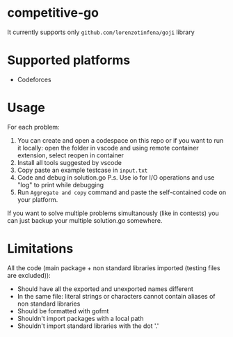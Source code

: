 # competitive-go

It currently supports only `github.com/lorenzotinfena/goji` library

# Supported platforms
- Codeforces

# Usage
For each problem:

1. You can create and open a codespace on this repo or if you want to run it locally: open the folder in vscode and using remote container extension, select reopen in container
3. Install all tools suggested by vscode
1. Copy paste an example testcase in `input.txt`
2. Code and debug in solution.go
    P.s. Use io for I/O operations and use "log" to print while debugging
3. Run `Aggregate and copy` command and paste the self-contained code on your platform.

If you want to solve multiple problems simultanously (like in contests) you can just backup your multiple solution.go somewhere.

# Limitations
All the code (main package + non standard libraries imported (testing files are excluded)):
- Should have all the exported and unexported names different
- In the same file: literal strings or characters cannot contain aliases of non standard libraries
- Should be formatted with gofmt
- Shouldn't import packages with a local path
- Shouldn't import standard libraries with the dot '.'